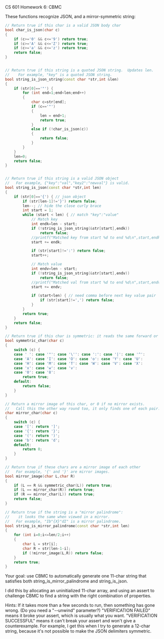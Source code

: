 CS 601 Homework 6: CBMC

These functions recognize JSON, and a mirror-symmetric string:

```c++
// Return true if this char is a valid JSON body char
bool char_is_json(char c)
{
	if (c>='0' && c<='9') return true;
	if (c>='A' && c<='Z') return true;
	if (c>='a' && c<='z') return true;
	return false;
}


// Return true if this string is a quoted JSON string.  Updates len.
//    For example, "key" is a quoted JSON string.
bool string_is_json_string(const char *str,int &len)
{
	if (str[0]=='"') {
		for (int end=1;end<len;end++)
		{
		    char c=str[end];
			if (c=='"')
			{
				len = end+1;
				return true;
			}
			else if (!char_is_json(c))
			{
			    return false;
			}
		}
	}
	len=0;
	return false;
}


// Return true if this string is a valid JSON object
//   For example, {"key":"val","key2":"newval"} is valid.
bool string_is_json(const char *str,int len)
{
	if (str[0]=='{') { // json object
		if (str[len-1]!='}') return false;
		len--; // hide the close curly brace
		int start = 1;
		while (start < len) { // match "key":"value"
			// Match key
			int endk=len - start;
			if (!string_is_json_string(&str[start],endk))
				return false;
			//printf("Matched key from start %d to end %d\n",start,endk);
			start += endk;

			if (str[start]!=':') return false;
			start++;

			// Match value
			int endv=len - start;
			if (!string_is_json_string(&str[start],endv))
				return false;
			//printf("Matched val from start %d to end %d\n",start,endv);
			start += endv;

			if (start<len) { // need comma before next key value pair
				if (str[start]!=',') return false;
			}
		}
		return true;
	}
	return false;
}

// Return true if this char is symmetric: it reads the same forward or backward
bool symmetric_char(char c)
{
	switch (c) {
	case ' ': case '"': case '\'': case ':': case '|': case '^':
	case 'A': case 'I': case 'O': case 'o': case 'Y': case 'U':
	case 'H': case 'M': case 'T': case 'W': case 'V': case 'X':
	case 'x': case 'w': case 'v':
	case '0': case '8':
		return true;
	default:
		return false;
	}
}

// Return a mirror image of this char, or 0 if no mirror exists.
//   Call this the other way round too, it only finds one of each pair.
char mirror_char(char c)
{
	switch (c) {
	case '[': return ']';
	case '{': return '}';
	case '(': return ')';
	case 'b': return 'd';
	default:
		return 0;
	}
}

// Return true if these chars are a mirror image of each other
//   For example, '{' and '}' are mirror images.
bool mirror_image(char L,char R)
{
	if (L == R && symmetric_char(L)) return true;
	if (L == mirror_char(R)) return true;
	if (R == mirror_char(L)) return true;
	return false;
}

// Return true if the string is a "mirror palindrome":
//    it looks the same when viewed in a mirror.
//   For example, "Ib"{X}"dI" is a mirror palindrome.
bool string_is_mirror_palindrome(const char *str,int len)
{
	for (int i=0;i<=len/2;i++)
	{
		char L = str[i];
		char R = str[len-1-i];
		if (!mirror_image(L,R)) return false;
	}
	return true;
}
```

Your goal: use CBMC to automatically generate one 11-char string that satisfies both string_is_mirror_palindrome and string_is_json.

I did this by allocating an uninitialized 11-char array, and using an assert to challenge CBMC to find a string with the right combination of properties.

Hints:
If it takes more than a few seconds to run, then something has gone wrong. (Do you need a "--unwind" parameter?)
"VERIFICATION FAILED" means it broke your assert, which is usually what you want.
"VERIFICATION SUCCESSFUL" means it can't break your assert and won't give a counterexample. For example, I get this when I try to generate a 12-char string, because it's not possible to make the JSON delimiters symmetric.
